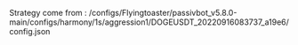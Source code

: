Strategy come from : /configs/Flyingtoaster/passivbot_v5.8.0-main/configs/harmony/1s/aggression1/DOGEUSDT_20220916083737_a19e6/config.json